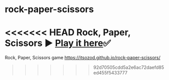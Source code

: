 # rock-paper-scissors
<<<<<<< HEAD
  Rock, Paper, Scissors ▶️
 <a href="https://itsozod.github.io/rock-paper-scissors/">Play it here</a>✅
=======
 Rock, Paper, Scissors game 
 https://itsozod.github.io/rock-paper-scissors/
>>>>>>> 92d70505cdd5a2e6ac72daefd85ed455f5433777
